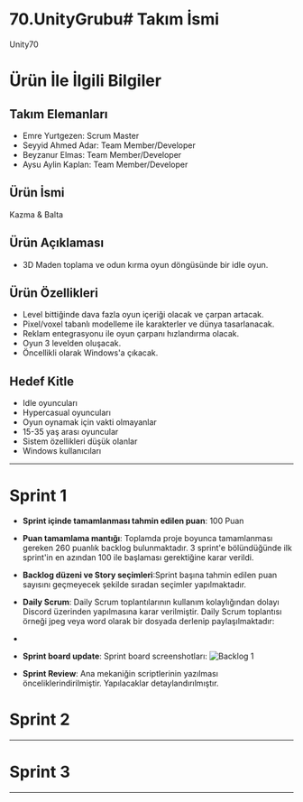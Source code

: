 # 70.UnityGrubu# **Takım İsmi**

Unity70

# Ürün İle İlgili Bilgiler

## Takım Elemanları

- Emre Yurtgezen: Scrum Master
- Seyyid Ahmed Adar: Team Member/Developer
- Beyzanur Elmas: Team Member/Developer
- Aysu Aylin Kaplan: Team Member/Developer

## Ürün İsmi

Kazma & Balta

## Ürün Açıklaması

- 3D Maden toplama ve odun kırma oyun döngüsünde bir idle oyun.

## Ürün Özellikleri

- Level bittiğinde dava fazla oyun içeriği olacak ve çarpan artacak.
- Pixel/voxel tabanlı modelleme ile karakterler ve dünya tasarlanacak.
- Reklam entegrasyonu ile oyun çarpanı hızlandırma olacak.
- Oyun 3 levelden oluşacak.
- Öncellikli olarak Windows'a çıkacak.

## Hedef Kitle

- Idle oyuncuları
- Hypercasual oyuncuları
- Oyun oynamak için vakti olmayanlar
- 15-35 yaş arası oyuncular
- Sistem özellikleri düşük olanlar
- Windows kullanıcıları

---

# Sprint 1

- **Sprint içinde tamamlanması tahmin edilen puan**: 100 Puan

- **Puan tamamlama mantığı**: Toplamda proje boyunca tamamlanması gereken 260 puanlık backlog bulunmaktadır. 3 sprint'e bölündüğünde ilk sprint'in en azından 100 ile başlaması gerektiğine karar verildi.

- **Backlog düzeni ve Story seçimleri**:Sprint başına tahmin edilen puan sayısını geçmeyecek şekilde sıradan seçimler yapılmaktadır.

- **Daily Scrum**: Daily Scrum toplantılarının kullanım kolaylığından dolayı Discord üzerinden yapılmasına karar verilmiştir. Daily Scrum toplantısı örneği jpeg veya word olarak bir dosyada derlenip paylaşılmaktadır:
- 
- **Sprint board update**: Sprint board screenshotları: 
![Backlog 1](https://ibb.co/PtHc8wH) 

- **Sprint Review**: 
Ana mekaniğin scriptlerinin yazılması önceliklerindirilmiştir. Yapılacaklar detaylandırılmıştır.

# Sprint 2


---

# Sprint 3

---
